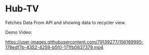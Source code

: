 # Hub-TV
Fetches Data From API and  showing data to recycler view.

Demo Video: 


https://user-images.githubusercontent.com/79139277/156169995-178edf7b-4352-4259-b5f0-171fb0837379.mp4


